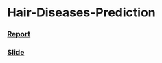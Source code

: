 # Hair-Diseases-Prediction

### [Report](https://drive.google.com/file/d/1BK94x7O0K20E_iojgQNX3UT7UwvX2g9w/view?usp=sharing)
### [Slide](https://drive.google.com/file/d/1pU2sXmkEnnnqHlxIZO-8QfwigfW_FP2L/view?usp=sharing)
